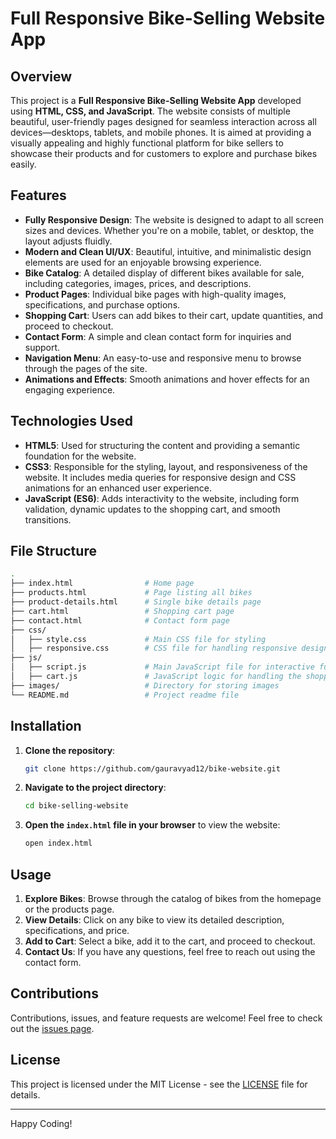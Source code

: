 # Full Responsive Bike-Selling Website App

## Overview

This project is a **Full Responsive Bike-Selling Website App** developed using **HTML, CSS, and JavaScript**. The website consists of multiple beautiful, user-friendly pages designed for seamless interaction across all devices—desktops, tablets, and mobile phones. It is aimed at providing a visually appealing and highly functional platform for bike sellers to showcase their products and for customers to explore and purchase bikes easily.

## Features

- **Fully Responsive Design**: The website is designed to adapt to all screen sizes and devices. Whether you're on a mobile, tablet, or desktop, the layout adjusts fluidly.
- **Modern and Clean UI/UX**: Beautiful, intuitive, and minimalistic design elements are used for an enjoyable browsing experience.
- **Bike Catalog**: A detailed display of different bikes available for sale, including categories, images, prices, and descriptions.
- **Product Pages**: Individual bike pages with high-quality images, specifications, and purchase options.
- **Shopping Cart**: Users can add bikes to their cart, update quantities, and proceed to checkout.
- **Contact Form**: A simple and clean contact form for inquiries and support.
- **Navigation Menu**: An easy-to-use and responsive menu to browse through the pages of the site.
- **Animations and Effects**: Smooth animations and hover effects for an engaging experience.

## Technologies Used

- **HTML5**: Used for structuring the content and providing a semantic foundation for the website.
- **CSS3**: Responsible for the styling, layout, and responsiveness of the website. It includes media queries for responsive design and CSS animations for an enhanced user experience.
- **JavaScript (ES6)**: Adds interactivity to the website, including form validation, dynamic updates to the shopping cart, and smooth transitions.
  
## File Structure

```bash
.
├── index.html                # Home page
├── products.html             # Page listing all bikes
├── product-details.html      # Single bike details page
├── cart.html                 # Shopping cart page
├── contact.html              # Contact form page
├── css/
│   ├── style.css             # Main CSS file for styling
│   ├── responsive.css        # CSS file for handling responsive design
├── js/
│   ├── script.js             # Main JavaScript file for interactive functionality
│   ├── cart.js               # JavaScript logic for handling the shopping cart
├── images/                   # Directory for storing images
└── README.md                 # Project readme file
```

## Installation

1. **Clone the repository**:
   ```bash
   git clone https://github.com/gauravyad12/bike-website.git
   ```
2. **Navigate to the project directory**:
   ```bash
   cd bike-selling-website
   ```
3. **Open the `index.html` file in your browser** to view the website:
   ```bash
   open index.html
   ```

## Usage

1. **Explore Bikes**: Browse through the catalog of bikes from the homepage or the products page.
2. **View Details**: Click on any bike to view its detailed description, specifications, and price.
3. **Add to Cart**: Select a bike, add it to the cart, and proceed to checkout.
4. **Contact Us**: If you have any questions, feel free to reach out using the contact form.

## Contributions

Contributions, issues, and feature requests are welcome! Feel free to check out the [issues page](https://github.com/gauravyad12/Bike-website/issues).

## License

This project is licensed under the MIT License - see the [LICENSE](LICENSE) file for details.

---

Happy Coding!
